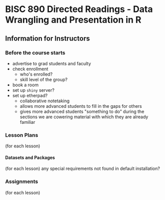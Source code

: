 # BISC 890 Directed Readings - Data Wrangling and Presentation in R

## Information for Instructors
### Before the course starts
- advertise to grad students and faculty
- check enrollment
    - who's enrolled?
    - skill level of the group?
- book a room
- set up `shiny` server?
- set up etherpad?
    - collaborative notetaking
    - allows more advanced students to fill in the gaps for others
    - gives more advanced students "something to do" during the sections we are cowering material with which they are already familiar

### Lesson Plans
(for each lesson)

#### Datasets and Packages
(for each lesson)
any special requirements not found in default installation?

### Assignments
(for each lesson)

